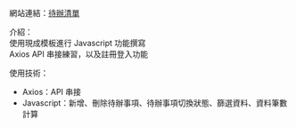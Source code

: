 網站連結：[待辦清單](https://johnnyhsiehtw.github.io/todoList_withAPI/#)

介紹：  
使用現成模板進行 Javascript 功能撰寫  
Axios API 串接練習，以及註冊登入功能

使用技術：
- Axios：API 串接
- Javascript：新增、刪除待辦事項、待辦事項切換狀態、篩選資料、資料筆數計算
